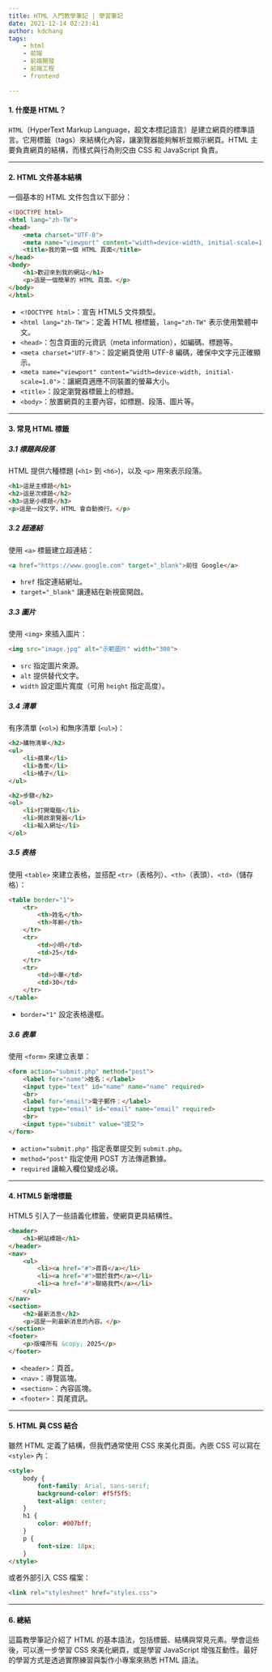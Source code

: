 ```yaml
---
title: HTML 入門教學筆記 | 學習筆記
date: 2021-12-14 02:23:41
author: kdchang
tags: 
    - html
    - 前端
    - 前端開發
    - 前端工程
    - frontend

---
```


#### 1. 什麼是 HTML？  
`HTML`（HyperText Markup Language，超文本標記語言）是建立網頁的標準語言。它用標籤（tags）來結構化內容，讓瀏覽器能夠解析並顯示網頁。HTML 主要負責網頁的結構，而樣式與行為則交由 CSS 和 JavaScript 負責。

---

#### 2. HTML 文件基本結構  
一個基本的 HTML 文件包含以下部分：  

```html
<!DOCTYPE html>
<html lang="zh-TW">
<head>
    <meta charset="UTF-8">
    <meta name="viewport" content="width=device-width, initial-scale=1.0">
    <title>我的第一個 HTML 頁面</title>
</head>
<body>
    <h1>歡迎來到我的網站</h1>
    <p>這是一個簡單的 HTML 頁面。</p>
</body>
</html>
```

- `<!DOCTYPE html>`：宣告 HTML5 文件類型。  
- `<html lang="zh-TW">`：定義 HTML 根標籤，`lang="zh-TW"` 表示使用繁體中文。  
- `<head>`：包含頁面的元資訊（meta information），如編碼、標題等。  
- `<meta charset="UTF-8">`：設定網頁使用 UTF-8 編碼，確保中文字元正確顯示。  
- `<meta name="viewport" content="width=device-width, initial-scale=1.0">`：讓網頁適應不同裝置的螢幕大小。  
- `<title>`：設定瀏覽器標籤上的標題。  
- `<body>`：放置網頁的主要內容，如標題、段落、圖片等。

---

#### 3. 常見 HTML 標籤  
##### 3.1 標題與段落  
HTML 提供六種標題 (`<h1>` 到 `<h6>`)，以及 `<p>` 用來表示段落。  

```html
<h1>這是主標題</h1>
<h2>這是次標題</h2>
<h3>這是小標題</h3>
<p>這是一段文字，HTML 會自動換行。</p>
```

##### 3.2 超連結  
使用 `<a>` 標籤建立超連結：  

```html
<a href="https://www.google.com" target="_blank">前往 Google</a>
```
- `href` 指定連結網址。  
- `target="_blank"` 讓連結在新視窗開啟。

##### 3.3 圖片  
使用 `<img>` 來插入圖片：  

```html
<img src="image.jpg" alt="示範圖片" width="300">
```
- `src` 指定圖片來源。  
- `alt` 提供替代文字。  
- `width` 設定圖片寬度（可用 `height` 指定高度）。

##### 3.4 清單  
有序清單 (`<ol>`) 和無序清單 (`<ul>`)：  

```html
<h2>購物清單</h2>
<ul>
    <li>蘋果</li>
    <li>香蕉</li>
    <li>橘子</li>
</ul>

<h2>步驟</h2>
<ol>
    <li>打開電腦</li>
    <li>開啟瀏覽器</li>
    <li>輸入網址</li>
</ol>
```

##### 3.5 表格  
使用 `<table>` 來建立表格，並搭配 `<tr>`（表格列）、`<th>`（表頭）、`<td>`（儲存格）：  

```html
<table border="1">
    <tr>
        <th>姓名</th>
        <th>年齡</th>
    </tr>
    <tr>
        <td>小明</td>
        <td>25</td>
    </tr>
    <tr>
        <td>小華</td>
        <td>30</td>
    </tr>
</table>
```
- `border="1"` 設定表格邊框。

##### 3.6 表單  
使用 `<form>` 來建立表單：  

```html
<form action="submit.php" method="post">
    <label for="name">姓名：</label>
    <input type="text" id="name" name="name" required>
    <br>
    <label for="email">電子郵件：</label>
    <input type="email" id="email" name="email" required>
    <br>
    <input type="submit" value="提交">
</form>
```
- `action="submit.php"` 指定表單提交到 `submit.php`。  
- `method="post"` 指定使用 POST 方法傳遞數據。  
- `required` 讓輸入欄位變成必填。

---

#### 4. HTML5 新增標籤  
HTML5 引入了一些語義化標籤，使網頁更具結構性。  

```html
<header>
    <h1>網站標題</h1>
</header>
<nav>
    <ul>
        <li><a href="#">首頁</a></li>
        <li><a href="#">關於我們</a></li>
        <li><a href="#">聯絡我們</a></li>
    </ul>
</nav>
<section>
    <h2>最新消息</h2>
    <p>這是一則最新消息的內容。</p>
</section>
<footer>
    <p>版權所有 &copy; 2025</p>
</footer>
```
- `<header>`：頁首。  
- `<nav>`：導覽區塊。  
- `<section>`：內容區塊。  
- `<footer>`：頁尾資訊。

---

#### 5. HTML 與 CSS 結合  
雖然 HTML 定義了結構，但我們通常使用 CSS 來美化頁面。內嵌 CSS 可以寫在 `<style>` 內：  

```html
<style>
    body {
        font-family: Arial, sans-serif;
        background-color: #f5f5f5;
        text-align: center;
    }
    h1 {
        color: #007bff;
    }
    p {
        font-size: 18px;
    }
</style>
```

或者外部引入 CSS 檔案：  

```html
<link rel="stylesheet" href="styles.css">
```

---

#### 6. 總結  
這篇教學筆記介紹了 HTML 的基本語法，包括標籤、結構與常見元素。學會這些後，可以進一步學習 CSS 來美化網頁，或是學習 JavaScript 增強互動性。最好的學習方式是透過實際練習與製作小專案來熟悉 HTML 語法。
